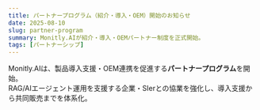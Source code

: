 ```yaml
---
title: パートナープログラム（紹介・導入・OEM）開始のお知らせ
date: 2025-08-10
slug: partner-program
summary: Monitly.AIが紹介・導入・OEMパートナー制度を正式開始。
tags: [パートナーシップ]
---
```


Monitly.AIは、製品導入支援・OEM連携を促進する**パートナープログラム**を開始。  
RAG/AIエージェント運用を支援する企業・SIerとの協業を強化し、導入支援から共同販売までを体系化。
